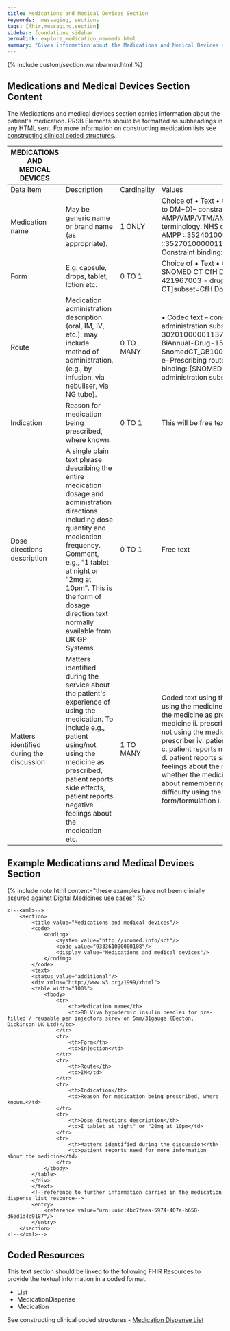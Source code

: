 ```yaml
---
title: Medications and Medical Devices Section
keywords:  messaging, sections
tags: [fhir,messaging,section]
sidebar: foundations_sidebar
permalink: explore_medication_newmeds.html
summary: "Gives information about the Medications and Medical Devices section"
---
```


{% include custom/section.warnbanner.html %}

## Medications and Medical Devices Section Content ##
The Medications and medical devices section carries information about the patient's medication. PRSB Elements should be formatted as subheadings in any HTML sent. For more information on constructing medication lists see [constructing clinical coded structures](build_medication_dispense_list.html).

| MEDICATIONS   AND MEDICAL DEVICES        |                                                                                                                                                                                                                                                                                                 |             |                                                                                                                                                                                                                                                                                                                                                                                                                                                                                                                                                                                                                                                                                                                                                                                                                                                                             |                             |                                                         |
|------------------------------------------|-------------------------------------------------------------------------------------------------------------------------------------------------------------------------------------------------------------------------------------------------------------------------------------------------|-------------|-----------------------------------------------------------------------------------------------------------------------------------------------------------------------------------------------------------------------------------------------------------------------------------------------------------------------------------------------------------------------------------------------------------------------------------------------------------------------------------------------------------------------------------------------------------------------------------------------------------------------------------------------------------------------------------------------------------------------------------------------------------------------------------------------------------------------------------------------------------------------------|-----------------------------|---------------------------------------------------------|
| Data Item                                | Description                                                                                                                                                                                                                                                                                     | Cardinality | Values                                                                                                                                                                                                                                                                                                                                                                                                                                                                                                                                                                                                                                                                                                                                                                                                                                                                      | Mandatory/required/optional | FHIR Target                                             |
| Medication name                          | May   be generic name or brand name (as appropriate).                                                                                                                                                                                                                                           | 1 ONLY      | Choice   of      • Text     • Coded text (needs to be GS1 code mapped to DM+D)– constraint:   MedicationName. Any AMP/VMP/VTM/AMPP/VMPP subsets from the dm+d terminology.   NHS dm+d AMP ::352201000001139 NHS dm+d AMPP ::352401000001135 NHS dm+d VMP   ::352701000001133 NHS dm+d VMPP ::352601000001138. Constraint binding:   [dm+d]subset=NHS_dm+d                                                                                                                                                                                                                                                                                                                                                                                                                                                                                                                   | Mandatory                   | MedicationStatement.medicationReference.Medication.code |
| Form                                     | E.g.   capsule, drops, tablet, lotion etc.                                                                                                                                                                                                                                                      | 0 TO 1      | Choice   of     • Text     • Coded text – constraint: DrugDoseForm. SNOMED CT CfH DoseForm termset.   Any descendant of 421967003 - drug dose form. Constraint binding: [SNOMED   CT]subset=CfH DoseForm                                                                                                                                                                                                                                                                                                                                                                                                                                                                                                                                                                                                                                                                    | Required                    | MedicationStatement.medicationReference.Medication.form |
| Route                                    | Medication   administration description (oral, IM, IV, etc.): may include method of   administration, (e.g., by infusion, via nebuliser, via NG tube).                                                                                                                                          | 0 TO MANY   | •   Coded text – constraint: NHS e-prescribing route of administration subset ID:   413001000001136 Original Id : 30201000001137 This is an extract from the   SUBSET -BiAnnual-Drug-15.0.1-20130401:   SnomedCT_GB1000001_20130401/Subsets/EPrescribing/NHS e-Prescribing route of   administration subset. Constraint binding: [SNOMED-CT]subset=NHS   e-Prescribing route of administration subset                                                                                                                                                                                                                                                                                                                                                                                                                                                                       | Required                    | MedicationStatement.dosage.route                        |
| Indication                               | Reason   for medication being prescribed, where known.                                                                                                                                                                                                                                          | 0 TO 1      | This   will be free text or SNOMED CT subset                                                                                                                                                                                                                                                                                                                                                                                                                                                                                                                                                                                                                                                                                                                                                                                                                                | Required                    | MedicationStatement.reasonCode                          |
| Dose   directions description            | A single plain   text phrase describing the entire medication dosage and administration   directions including dose quantity and medication frequency. Comment, e.g.,   “1 tablet at night or “2mg at 10pm”. This is the form of dosage direction   text normally available from UK GP Systems. | 0 TO 1      | Free   text                                                                                                                                                                                                                                                                                                                                                                                                                                                                                                                                                                                                                                                                                                                                                                                                                                                                 | Required                    | MedicationStatement.dosage.text                         |
| Matters identified during the discussion | Matters   identified during the service about the patient's experience of using the   medication. To include e.g., patient using/not using the medicine as   prescribed, patient reports side effects, patient reports negative feelings   about the medication etc.                            | 1 TO MANY   | Coded   text using the following descriptors:      a. patient reports using the medicine as prescribed     b. patient reports not using the medicine as prescribed     i. patient has not started using the medicine     ii. prescriber has stopped new medicine     iii. patient is not using the medicine in line with the directions of the   prescriber     iv. patient reports missing a dose in the past 7 days     c. patient reports need for more information about the medicine      d. patient reports side effects     e. patient reports negative feelings about the medicine      f. patient reports uncertainty on whether the medicine is working      g. patient reports concern about remembering to take the medicine      h. patient reports difficulty using the medicine due to its pharmaceutical   form/formulation     i. other - free text option | Mandatory                   | Composition.section.text                                |

## Example Medications and Medical Devices Section ##

{% include note.html content="these examples have not been clinially assured against Digital Medicines use cases" %}

```
<!--<xml>-->
	<section>
		<title value="Medications and medical devices"/>
		<code>
			<coding>
				<system value="http://snomed.info/sct"/>
				<code value="933361000000108"/>
				<display value="Medications and medical devices"/>
			</coding>
		</code>
		<text>
		<status value="additional"/>
		<div xmlns="http://www.w3.org/1999/xhtml">
		<table width="100%">
			<tbody>
				<tr>
					<th>Medication name</th>
					<td>BD Viva hypodermic insulin needles for pre-filled / reusable pen injectors screw on 5mm/31gauge (Becton, Dickinson UK Ltd)</td>
				</tr>
				<tr>
					<th>Form</th>
					<td>injection</td>
				</tr>
				<tr>
					<th>Route</th>
					<td>IM</td>
				</tr>
				<tr>
					<th>Indication</th>
					<td>Reason for medication being prescribed, where known.</td>
				</tr>
				<tr>
					<th>Dose directions description</th>
					<td>I tablet at night" or "20mg at 10pm</td>
				</tr>
				<tr>
					<th>Matters identified during the discussion</th>
					<td>patient reports need for more information about the medicine</td>
				</tr>
			</tbody>
		</table>
		</div>
		</text>
		<!--reference to further information carried in the medication dispense list resource-->
		<entry>
			<reference value="urn:uuid:4bc7faea-5974-407a-b658-d6ed1d4c9187"/>
		</entry>
	</section>
<!--</xml>-->
```

## Coded Resources ##

This text section should be linked to the following FHIR Resources to provide the textual information in a coded format.

- List
- MedicationDispense
- Medication
 
See constructing clinical coded structures - [Medication Dispense List](build_medication_dispense_list.html)











